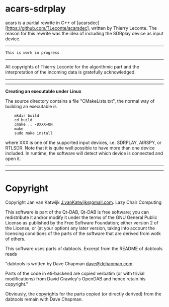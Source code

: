 # acars-sdrplay

acars is a partial rewrite in C++ of
[acarsdec][https://github.com/TLeconte/acarsdec], written by Thierry Leconte.
The reason for this rewrite was the idea of including the SDRplay device
as input device. 

------------------------------------------------------------------------

	This is work in progress

------------------------------------------------------------------------

All copyrights of Thierry Leconte for the algorithmic part and
the interpretation of the incoming data is gratefully acknowledged.

------------------------------------------------------------------------
------------------------------------------------------------------------

**Creating an executable under Linux**

The source directory contains a file "CMakeLists.txt", the normal
way of building an executable is 

        mkdir build
        cd build
        cmake .. -DXXX=ON
        make
        sudo make install

where XXX is one of the supported input devices, i.e. SDRPLAY, AIRSPY,
or RTLSDR. Note that it is quite well possible to have more than
one device included. In runtime, the software will detect which
device is connected and open it.

------------------------------------------------------------------------
------------------------------------------------------------------------


# Copyright

Copyright Jan van Katwijk <J.vanKatwijk@gmail.com>.
Lazy Chair Computing

This software is part of the Qt-DAB, Qt-DAB is free software; you can redistribute it and/or modify it under the terms of the GNU General Public License as published by the Free Software Foundation; either version 2 of the License, or (at your option) any later version, taking into account the licensing conditions of the parts of the software that are derived from wotk of others.

This software uses parts of dabtools. Excerpt from the README of dabtools reads

"dabtools is written by Dave Chapman <dave@dchapman.com>
   
Parts of the code in eti-backend are copied verbatim (or with trivial modifications) from David Crawley's OpenDAB and hence retain his copyright."

Obviously, the copyrights for the parts copied (or directly derived) from the dabtools remain with Dave Chapman.
